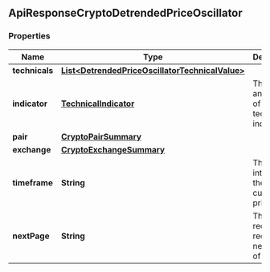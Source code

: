 
## ApiResponseCryptoDetrendedPriceOscillator

### Properties
Name | Type | Description | Notes
------------ | ------------- | ------------- | -------------
**technicals** | [**List&lt;DetrendedPriceOscillatorTechnicalValue&gt;**](DetrendedPriceOscillatorTechnicalValue.md) |  |  [optional]
**indicator** | [**TechnicalIndicator**](TechnicalIndicator.md) | The name and symbol of the technical indicator |  [optional]
**pair** | [**CryptoPairSummary**](CryptoPairSummary.md) |  |  [optional]
**exchange** | [**CryptoExchangeSummary**](CryptoExchangeSummary.md) |  |  [optional]
**timeframe** | **String** | The time interval for the crypto currency prices |  [optional]
**nextPage** | **String** | The token required to request the next page of the data |  [optional]



